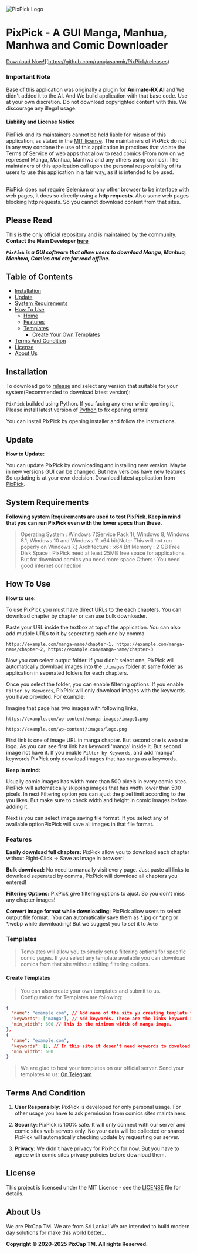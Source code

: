 
![PixPick Logo](./img/pixpick.png)

# PixPick - A GUI Manga, Manhua, Manhwa and Comic Downloader

[Download Now!](https://via.placeholder.com/200x50?text=Download+Now)](https://github.com/ranujasanmir/PixPick/releases)

### Important Note

Base of this application was originally a plugin for **Animate-RX AI** and We didn't added it to the AI. And We build application with that base code. Use at your own discretion. Do not download copyrighted content with this. We discourage any illegal usage.

#### Liability and License Notice
PixPick and its maintainers cannot be held liable for misuse of this application, as stated in the [MIT license](https://github.com/ranujasanmir/PixPick/blob/main/LICENSE).
The maintainers of PixPick do not in any way condone the use of this application in practices that violate the Terms of Service of web apps that allow to read comics (From now on we represent Manga, Manhua, Manhwa and any others using comics). The maintainers of this application call upon the personal responsibility of its users to use this application in a fair way, as it is intended to be used.
##

PixPick does not require Selenium or any other browser to be interface with web pages, it does so directly using a **http requests**. 
Also some web pages blocking http requests. So you cannot download content from that sites.
 
## Please Read

This is the only official repository and is maintained by the community.
 **Contact the Main Developer [here](https://t.me/PixCap_Support)**

**_`PixPick` is a GUI software that allow users to download Manga, Manhua, Manhwa, Comics and etc for read offline._**

## Table of Contents

- [Installation](#installation)
- [Update](#update)
- [System Requirements](#system-requirements)
- [How To Use](#how-to-use)
  - [Home](#home)
  - [Features](#features)
  - [Templates](#templates)
    - [Create Your Own Templates](#create-templates)
- [Terms And Condition](#terms-and-condition)
- [License](#license)
- [About Us](#about-us)

## Installation

To download go to [release](https://github.com/ranujasanmir/PixPick/releases) and select any version that suitable for your system(Recommended to download latest version):

`PixPick` builded using Python. If you facing any error while opening it, Please install latest version of [Python](https://python.org) to fix opening errors!

You can install PixPick by opening installer and follow the instructions.

## Update

**How to Update:**

You can update PixPick by downloading and installing new version. Maybe in new versions GUI can be changed. But new versions have new features. So updating is at your own decision. Download latest application from [PixPick](https://github.com/ranujasanmir/PixPick/releases).

## System Requirements

**Following system Requirements are used to test PixPick. Keep in mind that you can run PixPick even with the lower specs than these.**

> Operating System : Windows 7(Service Pack 1), Windows 8, Windows 8.1, Windows 10 and Windows 11 x64 bit(Note: This will not run poperly on Windows 7.)
> Architecture : x64 Bit
> Memory : 2 GB
> Free Disk Space : PixPick need at least 25MB free space for applications. But for download comics you need more space
> Others : You need good internet connection

## How To Use

**How to use:**

To use PixPick you must have direct URLs to the each chapters. You can download chapter by chapter or can use bulk downloader.

Paste your URL inside the textbox at top of the application. You can also add mutiple URLs to it by seperating each one by comma.

```
https://example.com/manga-name/chapter-1, https://example.com/manga-name/chapter-2, https://example.com/manga-name/chapter-3
```

Now you can select output folder. If you didn't select one, PixPick will automatically download images into the `./images` folder at same folder as application in seperated folders for each chapters.

Once you select the folder, you can enable filtering options. If you enable `Filter by Keywords`, PixPick will only download images with the keywords you have provided. For example:

Imagine that page has two images with following links,

```
https://example.com/wp-content/manga-images/image1.png
```
```
https://example.com/wp-content/images/logo.png
```

First link is one of image URL in manga chapter. But second one is web site logo. As you can see first link has keyword 'manga' inside it. But second image not have it. If you enable `Filter by Keywords`, and add 'manga' keywords PixPick only download images that has `manga` as a keywords.

**Keep in mind:**

Usually comic images has width more than 500 pixels in every comic sites. PixPick will automatically skipping images that has width lower than 500 pixels. In next Filtering option you can ajust the pixel limit according to the you likes. But make sure to check width and height in comic images before adding it.

Next is you can select image saving file format. If you select any of available optionPixPick will save all images in that file format.

### Features

**Easily download full chapters:**
PixPick allow you to download each chapter without Right-Click -> Save as Image in browser!

**Bulk download:**
No need to manually visit every page. Just paste all links to download seperated by comma, PixPick will download all chapters you entered!

**Filtering Options:**
PixPick give filtering options to ajust. So you don't miss any chapter images!

**Convert image format while downloading:**
PixPick allow users to select output file format.. You can automatically save them as *.jpg or *.png or *.webp while downloading! But we suggest you to set it to `Auto`

### Templates

> Templates will allow you to simply setup filtering options for specific comic pages. If you select any template available you can download comics from that site without editing filtering options.

#### Create Templates

> You can also create your own templates and submit to us. Configuration for Templates are following:

```json
{
  "name": "example.com", // Add name of the site yu creating template for.
  "keywords": ["manga"], // Add keywords. These are the links keyword in <img src="#"> as mentioned earliar.
  "min_width": 600 // This is the minimum width of manga image.
},
{
  "name": "example.com",
  "keywords": [], // In this site it dosen't need keywords to download manga images. Its downloading all images that width higher than min_width.
  "min_width": 600
}
```

> We are glad to host your templates on our official server. Send your templates to us: [On Telegram](https://t.me/PixCap_Support)

## Terms And Condition

1. **User Responsibly**: PixPick is developed for only personal usage. For other usage you have to ask permission from comics sites maintainers.

2. **Security**: PixPick is 100% safe. It will only connect with our server and comic sites web servers only. No your data will be collected or shared. PixPick will automatically checking update by requesting our server. 

3. **Privacy**: We didn't have privacy for PixPick for now. But you have to agree with comic sites privacy policies before download them.

## License

This project is licensed under the MIT License - see the [LICENSE](https://github.com/ranujasanmir/PixPick/LICENSE) file for details.

## About Us

We are PixCap TM. We are from Sri Lanka! We are intended to build modern day solutions for make this world better...

**Copyright © 2020-2025 PixCap TM.**
**All rights Reserved.**


